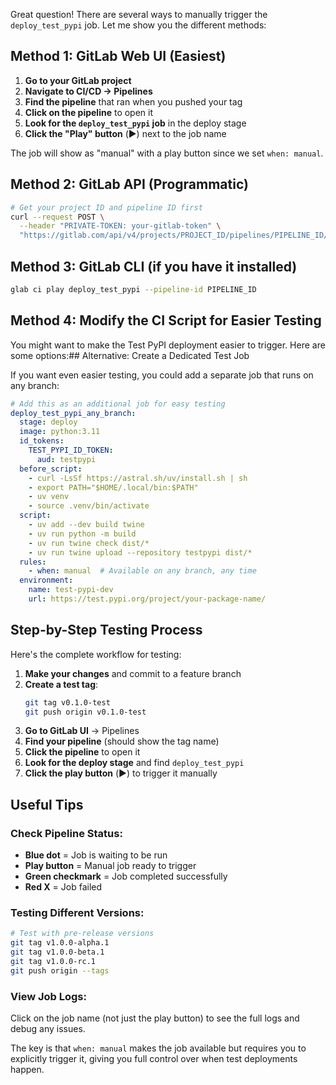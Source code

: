Great question! There are several ways to manually trigger the `deploy_test_pypi` job. Let me show you the different methods:

## Method 1: GitLab Web UI (Easiest)

1. **Go to your GitLab project**
2. **Navigate to CI/CD → Pipelines**
3. **Find the pipeline** that ran when you pushed your tag
4. **Click on the pipeline** to open it
5. **Look for the `deploy_test_pypi` job** in the deploy stage
6. **Click the "Play" button** (▶️) next to the job name

The job will show as "manual" with a play button since we set `when: manual`.

## Method 2: GitLab API (Programmatic)

```bash
# Get your project ID and pipeline ID first
curl --request POST \
  --header "PRIVATE-TOKEN: your-gitlab-token" \
  "https://gitlab.com/api/v4/projects/PROJECT_ID/pipelines/PIPELINE_ID/jobs/JOB_ID/play"
```

## Method 3: GitLab CLI (if you have it installed)

```bash
glab ci play deploy_test_pypi --pipeline-id PIPELINE_ID
```

## Method 4: Modify the CI Script for Easier Testing

You might want to make the Test PyPI deployment easier to trigger. Here are some options:## Alternative: Create a Dedicated Test Job

If you want even easier testing, you could add a separate job that runs on any branch:

```yaml
# Add this as an additional job for easy testing
deploy_test_pypi_any_branch:
  stage: deploy
  image: python:3.11
  id_tokens:
    TEST_PYPI_ID_TOKEN:
      aud: testpypi
  before_script:
    - curl -LsSf https://astral.sh/uv/install.sh | sh
    - export PATH="$HOME/.local/bin:$PATH"
    - uv venv
    - source .venv/bin/activate
  script:
    - uv add --dev build twine
    - uv run python -m build
    - uv run twine check dist/*
    - uv run twine upload --repository testpypi dist/*
  rules:
    - when: manual  # Available on any branch, any time
  environment:
    name: test-pypi-dev
    url: https://test.pypi.org/project/your-package-name/
```

## Step-by-Step Testing Process

Here's the complete workflow for testing:

1. **Make your changes** and commit to a feature branch
2. **Create a test tag**:
   ```bash
   git tag v0.1.0-test
   git push origin v0.1.0-test
   ```
3. **Go to GitLab UI** → Pipelines
4. **Find your pipeline** (should show the tag name)
5. **Click the pipeline** to open it
6. **Look for the deploy stage** and find `deploy_test_pypi`
7. **Click the play button** (▶️) to trigger it manually

## Useful Tips

### Check Pipeline Status:
- **Blue dot** = Job is waiting to be run
- **Play button** = Manual job ready to trigger
- **Green checkmark** = Job completed successfully
- **Red X** = Job failed

### Testing Different Versions:
```bash
# Test with pre-release versions
git tag v1.0.0-alpha.1
git tag v1.0.0-beta.1
git tag v1.0.0-rc.1
git push origin --tags
```

### View Job Logs:
Click on the job name (not just the play button) to see the full logs and debug any issues.

The key is that `when: manual` makes the job available but requires you to explicitly trigger it, giving you full control over when test deployments happen.
